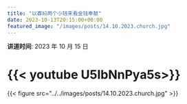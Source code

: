 ```yaml
---
title: "以寡妇两个小钱来看金钱奉献"
date: 2023-10-13T20:15:00+00:00
featured_image: "/images/posts/14.10.2023.church.jpg"
---
```


**讲道时间**: 2023 年 10 月 15 日

# {{< youtube U5IbNnPya5s>}}

{{< figure src="../../images/posts/14.10.2023.church.jpg" >}}
